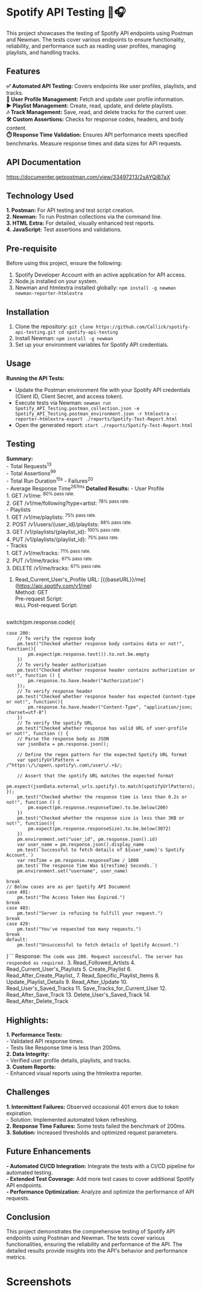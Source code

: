 # Spotify API Testing 🎵🎧
This project showcases the testing of Spotify API endpoints using Postman and Newman. The tests cover various endpoints to ensure functionality, reliability, and performance such as reading user profiles, managing playlists, and handling tracks.
## Features
**✅ Automated API Testing:** Covers endpoints like user profiles, playlists, and tracks. <br>
**👥 User Profile Management:** Fetch and update user profile information. <br>
**▶️ Playlist Management:** Create, read, update, and delete playlists. <br>
**🎶 Track Management:** Save, read, and delete tracks for the current user. <br>
**🛠️ Custom Assertions:** Checks for response codes, headers, and body content. <br>
**⏱️ Response Time Validation:** Ensures API performance meets specified benchmarks. Measure response times and data sizes for API requests.
## API Documentation
https://documenter.getpostman.com/view/33497213/2sAYQiB7aX
## Technology Used
  **1. Postman:** For API testing and test script creation. <br>
  **2. Newman:** To run Postman collections via the command line. <br>
  **3. HTML Extra:** For detailed, visually enhanced test reports. <br>
  **4. JavaScript:** Test assertions and validations. <br>
## Pre-requisite
Before using this project, ensure the following:
  1. Spotify Developer Account with an active application for API access.
  2. Node.js installed on your system.
  3. Newman and htmlextra installed globally:
     `npm install -g newman newman-reporter-htmlextra`
## Installation
 1. Clone the repository:
`git clone https://github.com/Callick/spotify-api-testing.git
cd spotify-api-testing` <br>
 2. Install Newman:
`npm install -g newman` <br>
 3. Set up your environment variables for Spotify API credentials.
## Usage
 **Running the API Tests:**
   - Update the Postman environment file with your Spotify API credentials (Client ID, Client Secret, and access token).
   - Execute tests via Newman:
     `newman run Spotify_API_Testing.postman_collection.json -e Spotify_API_Testing.postman_environment.json -r htmlextra --reporter-htmlextra-export ./reports/Spotify-Test-Report.html`
   - Open the generated report:
     `start ./reports/Spotify-Test-Report.html`
## Testing
  **Summary:** <br>
    - Total Requests<sup>13</sup>  
    - Total Assertions<sup>99</sup>  
    - Total Run Duration<sup>15s</sup>
    - Failures<sup>20</sup>  
    - Average Response Time<sup>267ms</sup>
  **Detailed Results:**
    - User Profile<br>
        1. GET /v1/me: <sup>80% pass rate.</sup><br>
        2. GET /v1/me/following?type=artist: <sup>78% pass rate.</sup><br>
    - Playlists<br>
        1. GET /v1/me/playlists: <sup>75% pass rate.</sup><br>
        2. POST /v1/users/{user_id}/playlists: <sup>88% pass rate.</sup><br>
        3. GET /v1/playlists/{playlist_id}: <sup>100% pass rate.</sup><br>
        4. PUT /v1/playlists/{playlist_id}: <sup>75% pass rate.</sup><br>
    - Tracks<br>
        1. GET /v1/me/tracks: <sup>71% pass rate.</sup><br>
        2. PUT /v1/me/tracks: <sup>67% pass rate.</sup><br>
        3. DELETE /v1/me/tracks: <sup>67% pass rate.</sup><br>
1. Read_Current_User's_Profile
   URL: [{{baseURL}}/me] (https://api.spotify.com/v1/me)<br>
   Method: GET<br>
   Pre-request Script:<br>
   `NULL`
   Post-request Script:<br>
   ```pm.test("Checked whether the response code is 200 or not!", function () {pm.response.to.have.status(200)})
switch(pm.response.code){

    case 200:
        // To verify the reponse body
        pm.test("Checked whether response body contains data or not!", function(){
            pm.expect(pm.response.text()).to.not.be.empty
        })
        // To verify header authorization
        pm.test("Checked whether response header contains authorization or not!", function () {
            pm.response.to.have.header("Authorization")
        });
        // To verify response header
        pm.test("Checked whether response header has expected Content-type or not!", function(){
            pm.response.to.have.header("Content-Type", "application/json; charset=utf-8")
        })
        // To verify the spotify URL
        pm.test("Checked whether response has valid URL of user-profile  or not!", function () {
        // Parse the response body as JSON
        var jsonData = pm.response.json();
        
        // Define the regex pattern for the expected Spotify URL format
        var spotifyUrlPattern = /^https:\/\/open\.spotify\.com\/user\/.+$/;
        
        // Assert that the spotify URL matches the expected format
        pm.expect(jsonData.external_urls.spotify).to.match(spotifyUrlPattern);
    });
        pm.test("Checked whether the response time is less than 0.2s or not!", function () {
            pm.expect(pm.response.responseTime).to.be.below(200)
        })
        pm.test("Checked whether the response size is less than 3KB or not!", function(){
            pm.expect(pm.response.responseSize).to.be.below(3072)
        })
        pm.environment.set("user_id", pm.response.json().id)
        var user_name = pm.response.json().display_name
        pm.test(`Successful to fetch details of ${user_name}'s Spotify Account.`)
        var resTime = pm.response.responseTime / 1000
        pm.test(`The response Time Was ${resTime} Seconds.`)
        pm.environment.set("username", user_name)

    break
    // Below cases are as per Spotify API Document
    case 401:
        pm.test("The Access Token Has Expired.")
    break
    case 403:
        pm.test("Server is refusing to fulfill your request.")
    break
    case 429:
        pm.test("You've requested too many requests.")
    break
    default:
        pm.test("Unsuccessful to fetch details of Spotify Account.")

}```
Response:
`The code was 200. Request successful. The server has responded as required.`
3. Read_Followed_Artists
4. Read_Current_User's_Playlists
5. Create_Playlist
6. Read_After_Create_Playlist_
7. Read_Specific_Playlist_Items
8. Update_Playlist_Details
9. Read_After_Update
10. Read_User's_Saved_Tracks
11. Save_Tracks_for_Current_User
12. Read_After_Save_Track
13. Delete_User's_Saved_Track
14. Read_After_Delete_Track
## Highlights:
  **1. Performance Tests:** <br>
       - Validated API response times.<br>
       - Tests like Response time is less than 200ms.<br>
  **2. Data Integrity:** <br>
       - Verified user profile details, playlists, and tracks.<br>
  **3. Custom Reports:** <br>
       - Enhanced visual reports using the htmlextra reporter.<br>
## Challenges
**1. Intermittent Failures:** Observed occasional 401 errors due to token expiration.<br>
       - Solution: Implemented automated token refreshing.<br>
**2. Response Time Failures:** Some tests failed the benchmark of 200ms.<br>
**3. Solution:** Increased thresholds and optimized request parameters.<br>
## Future Enhancements
**- Automated CI/CD Integration:** Integrate the tests with a CI/CD pipeline for automated testing.<br>
**- Extended Test Coverage:** Add more test cases to cover additional Spotify API endpoints.<br>
**- Performance Optimization:** Analyze and optimize the performance of API requests.<br>
## Conclusion
This project demonstrates the comprehensive testing of Spotify API endpoints using Postman and Newman. The tests cover various functionalities, ensuring the reliability and performance of the API. The detailed results provide insights into the API's behavior and performance metrics.
# Screenshots
